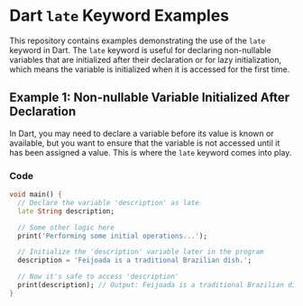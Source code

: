 # Dart `late` Keyword Examples

This repository contains examples demonstrating the use of the `late` keyword in Dart. The `late` keyword is useful for declaring non-nullable variables that are initialized after their declaration or for lazy initialization, which means the variable is initialized when it is accessed for the first time.

## Example 1: Non-nullable Variable Initialized After Declaration

In Dart, you may need to declare a variable before its value is known or available, but you want to ensure that the variable is not accessed until it has been assigned a value. This is where the `late` keyword comes into play.

### Code

```dart
void main() {
  // Declare the variable 'description' as late
  late String description;

  // Some other logic here
  print('Performing some initial operations...');

  // Initialize the 'description' variable later in the program
  description = 'Feijoada is a traditional Brazilian dish.';

  // Now it's safe to access 'description'
  print(description); // Output: Feijoada is a traditional Brazilian dish.
}
```
